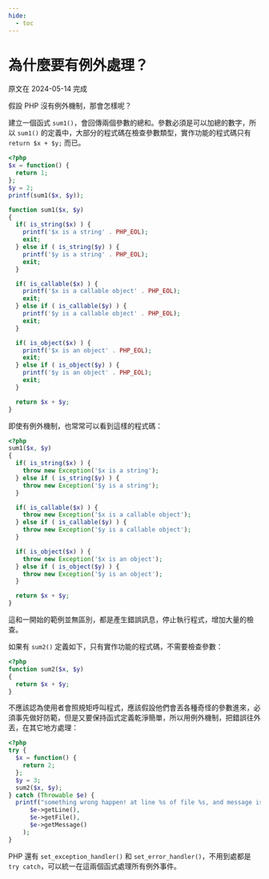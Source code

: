 ```yaml
---
hide:
  - toc
---
```


# 為什麼要有例外處理？

原文在 2024-05-14 完成

假設 PHP 沒有例外機制，那會怎樣呢？

建立一個函式 `sum1()`，會回傳兩個參數的總和。參數必須是可以加總的數字，所以 `sum1()` 的定義中，大部分的程式碼在檢查參數類型，實作功能的程式碼只有 `return $x + $y;` 而已。

``` php
<?php
$x = function() {
  return 1;
};
$y = 2;
printf(sum1($x, $y));

function sum1($x, $y)
{
  if( is_string($x) ) {
    printf('$x is a string' . PHP_EOL);
    exit;
  } else if ( is_string($y) ) {
    printf('$y is a string' . PHP_EOL);
    exit;
  }

  if( is_callable($x) ) {
    printf('$x is a callable object' . PHP_EOL);
    exit;
  } else if ( is_callable($y) ) {
    printf('$y is a callable object' . PHP_EOL);
    exit;
  }

  if( is_object($x) ) {
    printf('$x is an object' . PHP_EOL);
    exit;
  } else if ( is_object($y) ) {
    printf('$y is an object' . PHP_EOL);
    exit;
  }

  return $x + $y;
}
```

即使有例外機制，也常常可以看到這樣的程式碼：

``` php
<?php
sum1($x, $y)
{
  if( is_string($x) ) {
    throw new Exception('$x is a string');
  } else if ( is_string($y) ) {
    throw new Exception('$y is a string');
  }

  if( is_callable($x) ) {
    throw new Exception('$x is a callable object');
  } else if ( is_callable($y) ) {
    throw new Exception('$y is a callable object');
  }

  if( is_object($x) ) {
    throw new Exception('$x is an object');
  } else if ( is_object($y) ) {
    throw new Exception('$y is an object');
  }

  return $x + $y;
}
```

這和一開始的範例並無區別，都是產生錯誤訊息，停止執行程式，增加大量的檢查。

如果有 `sum2()` 定義如下，只有實作功能的程式碼，不需要檢查參數：

``` php
<?php
function sum2($x, $y)
{
  return $x + $y;
}
```

不應該認為使用者會照規矩呼叫程式，應該假設他們會丟各種奇怪的參數進來，必須事先做好防範，但是又要保持函式定義乾淨簡單，所以用例外機制，把錯誤往外丟，在其它地方處理：

``` php
<?php
try {
  $x = function() {
    return 2;
  };
  $y = 3;
  sum2($x, $y);
} catch (Throwable $e) {
  printf("something wrong happen! at line %s of file %s, and message is %s\n",
      $e->getLine(),
      $e->getFile(),
      $e->getMessage()
    );
}
```

PHP 還有 `set_exception_handler()` 和 `set_error_handler()`，不用到處都是 `try catch`，可以統一在這兩個函式處理所有例外事件。
